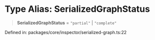 # Type Alias: SerializedGraphStatus

> **SerializedGraphStatus** = `"partial"` \| `"complete"`

Defined in: packages/core/inspector/serialized-graph.ts:22
